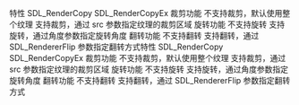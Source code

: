 特性	SDL_RenderCopy	SDL_RenderCopyEx
裁剪功能	不支持裁剪，默认使用整个纹理	支持裁剪，通过 src 参数指定纹理的裁剪区域
旋转功能	不支持旋转	支持旋转，通过角度参数指定旋转角度
翻转功能	不支持翻转	支持翻转，通过 SDL_RendererFlip 参数指定翻转方式特性	SDL_RenderCopy	SDL_RenderCopyEx
裁剪功能	不支持裁剪，默认使用整个纹理	支持裁剪，通过 src 参数指定纹理的裁剪区域
旋转功能	不支持旋转	支持旋转，通过角度参数指定旋转角度
翻转功能	不支持翻转	支持翻转，通过 SDL_RendererFlip 参数指定翻转方式